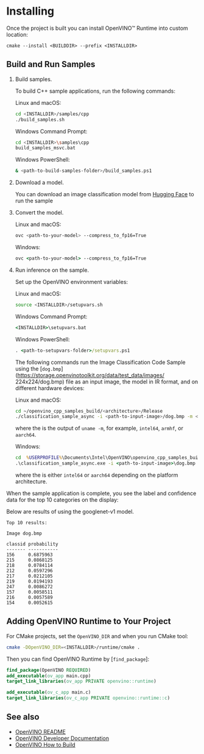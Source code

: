 # Installing

Once the project is built you can install OpenVINO™ Runtime into custom location:

```
cmake --install <BUILDDIR> --prefix <INSTALLDIR>
```

## Build and Run Samples

1. Build samples.

   To build C++ sample applications, run the following commands:

   Linux and macOS:
   ```sh
   cd <INSTALLDIR>/samples/cpp
   ./build_samples.sh
   ```

   Windows Command Prompt:
   ```sh
   cd <INSTALLDIR>\samples\cpp
   build_samples_msvc.bat
   ```

   Windows PowerShell:
   ```sh
   & <path-to-build-samples-folder>/build_samples.ps1
   ```

2. Download a model.

   You can download an image classification model from
   [Hugging Face](https://huggingface.co/models?pipeline_tag=image-classification&sort=trending)
   to run the sample

4. Convert the model.

   Linux and macOS:
   ```sh
   ovc <path-to-your-model> --compress_to_fp16=True
   ```
   Windows:
   ```bat
   ovc <path-to-your-model> --compress_to_fp16=True
   ```

5. Run inference on the sample.

   Set up the OpenVINO environment variables:

   Linux and macOS:
   ```sh
   source <INSTALLDIR>/setupvars.sh
   ```

   Windows Command Prompt:
   ```bat
   <INSTALLDIR>\setupvars.bat
   ```

   Windows PowerShell:
   ```bat
   . <path-to-setupvars-folder>/setupvars.ps1
   ```

   The following commands run the Image Classification Code Sample using the [`dog.bmp`](https://storage.openvinotoolkit.org/data/test_data/images/   224x224/dog.bmp) file as an input image, the model in IR format, and on different hardware devices:

   Linux and macOS:

   ```sh
   cd ~/openvino_cpp_samples_build/<architecture>/Release
   ./classification_sample_async -i <path-to-input-image>/dog.bmp -m <path-to-your-model>/model.xml -d CPU
   ```
   where the <architecture> is the output of ``uname -m``, for example, ``intel64``, ``armhf``, or ``aarch64``.

   Windows:

   ```bat
   cd  %USERPROFILE%\Documents\Intel\OpenVINO\openvino_cpp_samples_build\<architecture>\Release
   .\classification_sample_async.exe -i <path-to-input-image>\dog.bmp -m <path-to-your-model>\model.xml -d CPU
   ```
   where the <architecture> is either ``intel64`` or ``aarch64`` depending on the platform architecture.

When the sample application is complete, you see the label and confidence data for the top 10 categories on the display:

Below are results of using the googlenet-v1 model.

```
Top 10 results:

Image dog.bmp

classid probability
------- -----------
156     0.6875963
215     0.0868125
218     0.0784114
212     0.0597296
217     0.0212105
219     0.0194193
247     0.0086272
157     0.0058511
216     0.0057589
154     0.0052615

```


## Adding OpenVINO Runtime to Your Project

For CMake projects, set the `OpenVINO_DIR` and when you run CMake tool:

```sh
cmake -DOpenVINO_DIR=<INSTALLDIR>/runtime/cmake .
```

Then you can find OpenVINO Runtime by [`find_package`]:

```cmake
find_package(OpenVINO REQUIRED)
add_executable(ov_app main.cpp)
target_link_libraries(ov_app PRIVATE openvino::runtime)

add_executable(ov_c_app main.c)
target_link_libraries(ov_c_app PRIVATE openvino::runtime::c)
```

## See also

 * [OpenVINO README](../../README.md)
 * [OpenVINO Developer Documentation](index.md)
 * [OpenVINO How to Build](build.md)

